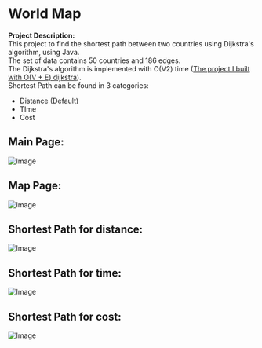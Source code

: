 # World Map
**Project Description:**  
This project to find the shortest path between two countries using Dijkstra's algorithm, using Java.  
The set of data contains 50 countries and 186 edges.  
The Dijkstra's algorithm is implemented with O(V2) time (<a href="https://github.com/Kareem-Masalma/World-Map-Using-Heap">The project I built with O(V + E) dijkstra</a>).  
Shortest Path can be found in 3 categories:
  - Distance (Default)
  - TIme
  - Cost  

## Main Page:
![Image](https://github.com/user-attachments/assets/6f14080e-f752-4d12-98f1-19b957712067)

## Map Page:
![Image](https://github.com/user-attachments/assets/f1b25b90-9fe3-42fc-b330-d93b785f7b66)

## Shortest Path for distance:
![Image](https://github.com/user-attachments/assets/ce56a532-9f12-4d49-a4e9-9bb496976332)

## Shortest Path for time:
![Image](https://github.com/user-attachments/assets/2e5d78f9-e2aa-4f74-9f49-dda85b765664)

## Shortest Path for cost:
![Image](https://github.com/user-attachments/assets/f7ec754f-8ad7-418e-bea3-97d44a4880e1)
